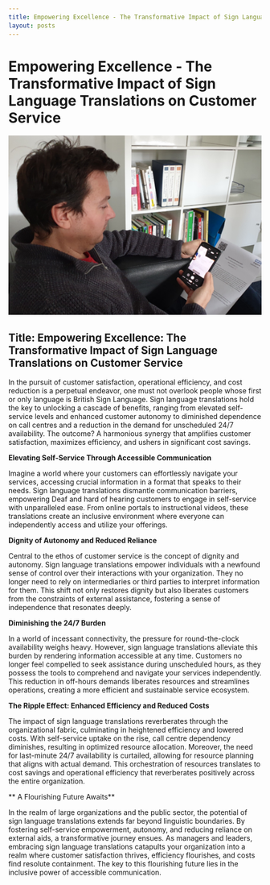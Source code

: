 ```yaml
---
title: Empowering Excellence - The Transformative Impact of Sign Language Translations on Customer Service
layout: posts
---
```

# Empowering Excellence - The Transformative Impact of Sign Language Translations on Customer Service

![Person using a QR code to see a sign language translation of a letter on his phone](/solutions/images/correspondent-nhs.png)

## Title: Empowering Excellence: The Transformative Impact of Sign Language Translations on Customer Service

In the pursuit of customer satisfaction, operational efficiency, and cost reduction is a perpetual endeavor, one must not overlook people whose first or only language is British Sign Language.  Sign language translations hold the key to unlocking a cascade of benefits, ranging from elevated self-service levels and enhanced customer autonomy to diminished dependence on call centres and a reduction in the demand for unscheduled 24/7 availability. The outcome? A harmonious synergy that amplifies customer satisfaction, maximizes efficiency, and ushers in significant cost savings.

**Elevating Self-Service Through Accessible Communication**

Imagine a world where your customers can effortlessly navigate your services, accessing crucial information in a format that speaks to their needs. Sign language translations dismantle communication barriers, empowering Deaf and hard of hearing customers to engage in self-service with unparalleled ease. From online portals to instructional videos, these translations create an inclusive environment where everyone can independently access and utilize your offerings.

**Dignity of Autonomy and Reduced Reliance**

Central to the ethos of customer service is the concept of dignity and autonomy. Sign language translations empower individuals with a newfound sense of control over their interactions with your organization. They no longer need to rely on intermediaries or third parties to interpret information for them. This shift not only restores dignity but also liberates customers from the constraints of external assistance, fostering a sense of independence that resonates deeply.

**Diminishing the 24/7 Burden**

In a world of incessant connectivity, the pressure for round-the-clock availability weighs heavy. However, sign language translations alleviate this burden by rendering information accessible at any time. Customers no longer feel compelled to seek assistance during unscheduled hours, as they possess the tools to comprehend and navigate your services independently. This reduction in off-hours demands liberates resources and streamlines operations, creating a more efficient and sustainable service ecosystem.

**The Ripple Effect: Enhanced Efficiency and Reduced Costs**

The impact of sign language translations reverberates through the organizational fabric, culminating in heightened efficiency and lowered costs. With self-service uptake on the rise, call centre dependency diminishes, resulting in optimized resource allocation. Moreover, the need for last-minute 24/7 availability is curtailed, allowing for resource planning that aligns with actual demand. This orchestration of resources translates to cost savings and operational efficiency that reverberates positively across the entire organization.

** A Flourishing Future Awaits**

In the realm of large organizations and the public sector, the potential of sign language translations extends far beyond linguistic boundaries. By fostering self-service empowerment, autonomy, and reducing reliance on external aids, a transformative journey ensues. As managers and leaders, embracing sign language translations catapults your organization into a realm where customer satisfaction thrives, efficiency flourishes, and costs find resolute containment. The key to this flourishing future lies in the inclusive power of accessible communication.

